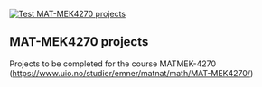 [![Test MAT-MEK4270 projects](https://github.com/ade3108/course-projects/actions/workflows/matmek4270.yml/badge.svg)](https://github.com/ade3108/course-projects/actions/workflows/matmek4270.yml)

## MAT-MEK4270 projects

Projects to be completed for the course MATMEK-4270 (https://www.uio.no/studier/emner/matnat/math/MAT-MEK4270/)
